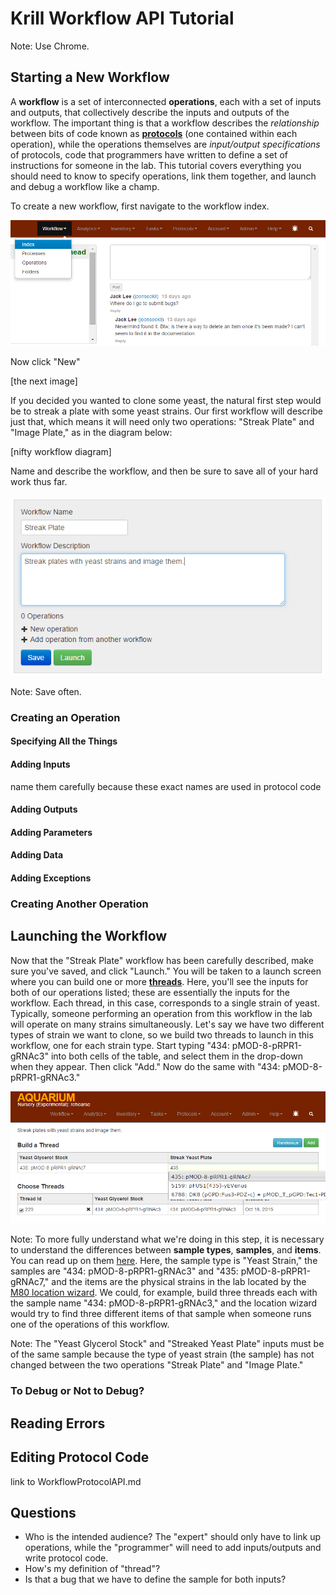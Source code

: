 # Krill Workflow API Tutorial

Note: Use Chrome.

## Starting a New Workflow
A **workflow** is a set of interconnected **operations**, each with a set of inputs and outputs, that collectively describe the inputs and outputs of the workflow. The important thing is that a workflow describes the *relationship* between bits of code known as [**protocols**][protocols] (one contained within each operation), while the operations themselves are *input/output specifications* of protocols, code that programmers have written to define a set of instructions for someone in the lab. This tutorial covers everything you should need to know to specify operations, link them together, and launch and debug a workflow like a champ.

To create a new workflow, first navigate to the workflow index.

![index](images/workflow_tutorial/index.png)

Now click "New"

[the next image]

If you decided you wanted to clone some yeast, the natural first step would be to streak a plate with some yeast strains. Our first workflow will describe just that, which means it will need only two operations: "Streak Plate" and "Image Plate," as in the diagram below:

[nifty workflow diagram]

Name and describe the workflow, and then be sure to save all of your hard work thus far.

![name_and_description](images/workflow_tutorial/name_and_description.png)

Note: Save often. 

### Creating an Operation

#### Specifying All the Things

#### Adding Inputs
name them carefully because these exact names are used in protocol code
#### Adding Outputs

#### Adding Parameters

#### Adding Data

#### Adding Exceptions

### Creating Another Operation

## Launching the Workflow

Now that the "Streak Plate" workflow has been carefully described, make sure you've saved, and click "Launch." You will be taken to a launch screen where you can build one or more [**threads**][threads]. Here, you'll see the inputs for both of our operations listed; these are essentially the inputs for the workflow. Each thread, in this case, corresponds to a single strain of yeast. Typically, someone performing an operation from this workflow in the lab will operate on many strains simultaneously. Let's say we have two different types of strain we want to clone, so we build two threads to launch in this workflow, one for each strain type. Start typing "434: pMOD-8-pRPR1-gRNAc3" into both cells of the table, and select them in the drop-down when they appear. Then click "Add." Now do the same with "434: pMOD-8-pRPR1-gRNAc3."

![build_threads](images/workflow_tutorial/build_threads.png)

Note: To more fully understand what we're doing in this step, it is necessary to understand the differences between **sample types**, **samples**, and **items**. You can read up on them [here][sample types, samples, and items]. Here, the sample type is "Yeast Strain," the samples are "434: pMOD-8-pRPR1-gRNAc3" and "435: pMOD-8-pRPR1-gRNAc7," and the items are the physical strains in the lab located by the [M80 location wizard][location wizards]. We could, for example, build three threads each with the sample name "434: pMOD-8-pRPR1-gRNAc3," and the location wizard would try to find three different items of that sample when someone runs one of the operations of this workflow.

Note: The "Yeast Glycerol Stock" and "Streaked Yeast Plate" inputs must be of the same sample because the type of yeast strain (the sample) has not changed between the two operations "Streak Plate" and "Image Plate."

### To Debug or Not to Debug?

## Reading Errors

## Editing Protocol Code
link to WorkflowProtocolAPI.md

## Questions
 - Who is the intended audience? The "expert" should only have to link up operations, while the "programmer" will need to add inputs/outputs and write protocol code.
 - How's my definition of "thread"?
 - Is that a bug that we have to define the sample for both inputs?

[protocols]: https://github.com/klavinslab/aquarium/blob/master/doc/Krill.md#authoring-protocols-for-aquarium "Authoring Protocols for Aquarium"
[threads]: https://github.com/klavinslab/aquarium/blob/master/doc/WorkflowProtocolAPI.md#threads "Threads"
[sample types, samples, and items]: https://github.com/klavinslab/aquarium/blob/master/doc/Krill.md#items-objects-and-samples "Sample Types, Samples, and Items"
[location wizards]: https://github.com/klavinslab/aquarium/blob/master/doc/Location%20Wizard.md#location-wizards "Location Wizards"
